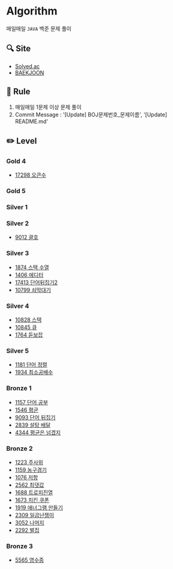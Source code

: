 # Algorithm
매일매일 `JAVA` 백준 문제 풀이

## 🔍 Site
- [Solved.ac](https://solved.ac)
- [BAEKJOON](https://www.acmicpc.net)

## 📏 Rule
1. 매일매일 1문제 이상 문제 풀이
2. Commit Message : '[Update] BOJ문제번호_문제이름', '[Update] README.md'

## ✏️ Level

### Gold 4
- [17298 오큰수](https://github.com/JegalEun/Algorithm_JAVA/blob/main/Week/Week03/BOJ17298.java)

### Gold 5

### Silver 1

### Silver 2
- [9012 괄호](https://github.com/JegalEun/Algorithm_JAVA/blob/main/Week/Week03/BOJ9012.java)

### Silver 3
- [1874 스택 수열](https://github.com/JegalEun/Algorithm_JAVA/blob/main/Week/Week03/BOJ1874.java)
- [1406 에디터](https://github.com/JegalEun/Algorithm_JAVA/blob/main/Week/Week03/BOJ1406.java)
- [17413 단어뒤집기2](https://github.com/JegalEun/Algorithm_JAVA/blob/main/Week/Week03/BOJ17413.java)
- [10799 쇠막대기](https://github.com/JegalEun/Algorithm_JAVA/blob/main/Week/Week03/BOJ10799.java)

### Silver 4
- [10828 스택](https://github.com/JegalEun/Algorithm_JAVA/blob/main/Week/Week02/BOJ10828.java)
- [10845 큐](https://github.com/JegalEun/Algorithm_JAVA/blob/main/Week/Week02/BOJ10845.java)
- [1764 듣보잡](https://github.com/JegalEun/Algorithm_JAVA/blob/main/Week/Week04/BOJ1764.java)

### Silver 5
- [1181 단어 정렬](https://github.com/JegalEun/Algorithm_JAVA/blob/main/Week/Week03/BOJ1181.java)
- [1934 최소공배수](https://github.com/JegalEun/Algorithm_JAVA/blob/main/Week/Week03/BOJ1934.java)

### Bronze 1
- [1157 단어 공부](https://github.com/JegalEun/Algorithm_JAVA/blob/main/Week/Week02/BOJ1157.java)
- [1546 평균](https://github.com/JegalEun/Algorithm_JAVA/blob/main/Week/Week02/BOJ1546.java)
- [9093 단어 뒤집기](https://github.com/JegalEun/Algorithm_JAVA/blob/main/Week/Week03/BOJ9093.java)
- [2839 설탕 배달](https://github.com/JegalEun/Algorithm_JAVA/blob/main/Week/Week03/BOJ2839.java)
- [4344 평균은 넘겠지](https://github.com/JegalEun/Algorithm_JAVA/blob/main/Week/Week03/BOJ4344.java)

### Bronze 2
- [1223 주사위](https://github.com/JegalEun/Algorithm_JAVA/blob/main/Week/Week01/BOJ1233.java)
- [1159 농구경기](https://github.com/JegalEun/Algorithm_JAVA/blob/main/Week/Week01/BOJ1159.java)
- [1076 저항](https://github.com/JegalEun/Algorithm_JAVA/blob/main/Week/Week01/BOJ1076.java)
- [2562 최댓값](https://github.com/JegalEun/Algorithm_JAVA/blob/main/Week/Week01/BOJ2562.java)
- [1688 트로피진열](https://github.com/JegalEun/Algorithm_JAVA/blob/main/Week/Week01/BOJ1668.java)
- [1673 치킨 쿠폰](https://github.com/JegalEun/Algorithm_JAVA/blob/main/Week/Week02/BOJ1673.java)
- [1919 애너그램 만들기](https://github.com/JegalEun/Algorithm_JAVA/blob/main/Week/Week02/BOJ1919.java)
- [2309 일곱난쟁이](https://github.com/JegalEun/Algorithm_JAVA/blob/main/Week/Week02/BOJ2309.java) 
- [3052 나머지](https://github.com/JegalEun/Algorithm_JAVA/blob/main/Week/Week02/BOJ3052.java)
- [2292 벌집](https://github.com/JegalEun/Algorithm_JAVA/blob/main/Week/Week02/BOJ2292.java)

### Bronze 3
- [5565 영수증](https://github.com/JegalEun/Algorithm_JAVA/blob/main/Week/Week02/BOJ5565.java)
